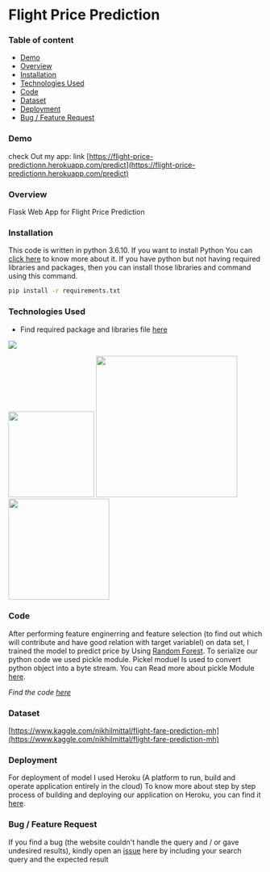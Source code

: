 # Flight Price Prediction

### Table of content
 * [Demo](#Demo)
 * [Overview](#Overview)
 * [Installation](#Installation)
 * [Technologies Used](#Technologies-Used)
 * [Code](#Code)
 * [Dataset](#Dataset)
 * [Deployment](#Deployment)
 * [Bug / Feature Request](#Bug--Feature-Request)
 

### Demo
check Out my app: link [https://flight-price-predictionn.herokuapp.com/predict](https://flight-price-predictionn.herokuapp.com/predict)
 
 ### Overview
 Flask Web App for Flight Price Prediction
 
 ### Installation
This code is written in python 3.6.10. If you want to install Python You can [click here](https://realpython.com/installing-python/) to know more about it. If you have python but not having required libraries and packages, then you can install those libraries and command using this command.
 ```bash
pip install -r requirements.txt
```


### Technologies Used

* Find required package and libraries file [here](www.google.com)


![](https://forthebadge.com/images/badges/made-with-python.svg)

[<img target="_blank" src="https://flask.palletsprojects.com/en/1.1.x/_images/flask-logo.png" width=170>](https://flask.palletsprojects.com/en/1.1.x/) [<img target="_blank" src="https://number1.co.za/wp-content/uploads/2017/10/gunicorn_logo-300x85.png" width=280>](https://gunicorn.org) [<img target="_blank" src="https://scikit-learn.org/stable/_static/scikit-learn-logo-small.png" width=200>](https://scikit-learn.org/stable/) 


### Code

After performing feature enginerring and feature selection (to find out which will contribute and have good relation with target variableI) on data set, I trained the model to predict price by Using [Random Forest](https://en.wikipedia.org/wiki/Random_forest). To serialize our python code we used pickle module. Pickel moduel Is used to convert python object into a byte stream. You can Read more about pickle Module [here](https://docs.python.org/3/library/pickle.html#:~:text=%E2%80%9CPickling%E2%80%9D%20is%20the%20process%20whereby,back%20into%20an%20object%20hierarchy.).

*Find the code [here]()* 



### Dataset
[https://www.kaggle.com/nikhilmittal/flight-fare-prediction-mh](https://www.kaggle.com/nikhilmittal/flight-fare-prediction-mh)


### Deployment
For deployment of model I used Heroku (A platform to run, build and operate application entirely in the cloud) To know more about step by step process of building and deploying our application on Heroku, you can find it [here](https://devcenter.heroku.com/articles/getting-started-with-python).

### Bug / Feature Request 
If you find a bug (the website couldn't handle the query and / or gave undesired results), kindly open an [issue](https://github.com/professor-4/Flight-Price-Prediction/issues) here by including your search query and the expected result




 
 
